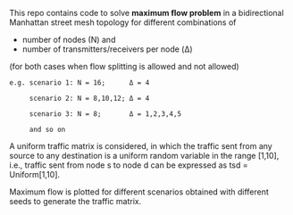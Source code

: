  This repo contains code to solve **maximum flow problem** in a bidirectional Manhattan street mesh topology for different combinations of 
 - number of nodes (N) and
 - number of transmitters/receivers per node (Δ)
 
 (for both cases when flow splitting is allowed and not allowed)
 
 ```
 e.g. scenario 1: N = 16;      Δ = 4
 
      scenario 2: N = 8,10,12; Δ = 4
 
      scenario 3: N = 8;       Δ = 1,2,3,4,5 
      
      and so on
 ```
 A uniform traffic matrix is considered, in which the traffic sent from any source to any destination is a uniform random variable in the range [1,10],
 i.e., traffic sent from node s to node d can be expressed as tsd = Uniform[1,10].   
 
 Maximum flow is plotted for different scenarios obtained with different seeds to generate the traffic matrix.
